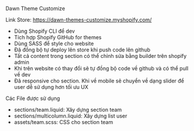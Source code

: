 Dawn Theme Customize

Link Store: https://dawn-themes-customize.myshopify.com/

- Dùng Shopify CLI để dev
- Tích hợp Shopify GitHub for themes
- Dùng SASS để style cho website
- Đã đồng bộ tự deploy lên store khi push code lên github
- Tất cả content trong section có thể chỉnh sửa bằng builder trên shopify admin
- Khi trên website có thay đổi sẽ tự đồng bộ code về github và có thể pull về dev
- Đã responsive cho section. Khi về mobile sẽ chuyển về dạng slider để user dễ sử dụng hơn tối ưu UX

Các File được sử dụng
- sections/team.liquid: Xây dựng section team
- sections/multicolumn.liquid: Xây dựng list user
- assets/team.scss: CSS cho section team
